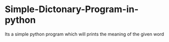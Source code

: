 # Simple-Dictonary-Program-in-python
Its a simple python program which will prints the meaning of the given word
